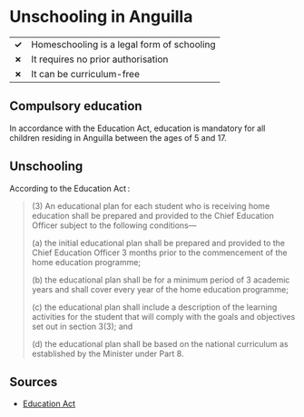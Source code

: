 # Unschooling in Anguilla

|       |                                            |
| ----- | ------------------------------------------ |
| **✓** | Homeschooling is a legal form of schooling |
| **✗** | It requires no prior authorisation         |
| **✗** | It can be curriculum-free                  |

## Compulsory education

In accordance with the Education Act, education is mandatory for all children residing in Anguilla between the ages of 5 and 17.

## Unschooling

According to the Education Act :

> (3) An educational plan for each student who is receiving home education shall be prepared and provided
> to the Chief Education Officer subject to the following conditions—
>
> (a) the initial educational plan shall be prepared and provided to the Chief Education Officer 3 months prior to the commencement
> of the home education programme;
>
> (b) the educational plan shall be for a minimum period of 3 academic years and shall cover every year of the home education programme;
>
> (c) the educational plan shall include a description of the learning activities for the student that will comply with the goals
> and objectives set out in section 3(3); and
>
> (d) the educational plan shall be based on the national curriculum as established by the Minister under Part 8.

## Sources

- [Education Act](http://www.gov.ai/documents/EducationBill2011.pdf)
